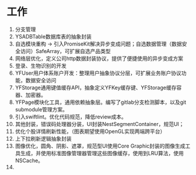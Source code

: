 # 工作
1. 分支管理
2. YSADBTable数据库表的抽象封装
3. 自选模块重构 -> 引入PromiseKit解决异步变成问题；自选数据管理（数据安全访问）SafeArray，可扩展自选产品类型
4. 网络层优化，定义公司http数据封装协议，提供了便捷使用的异步变成方案
5. 登录、生物识别的开发
6. YFUser用户体系账户开发：整理用户抽象协议分层，可扩展业务账户协议功能，数据安全访问
7. YFStorage通用键值缓存API，抽象定义YFKey缓存键、YFStorage缓存容器、加密器。
8. YFPage模块化工具，通用依赖抽象层。编写了gitlab分支检测脚本，以及git submodule管理方案。
9. 引入swiftlint。优化代码规范，降低review成本。
10. 其他封装，错误码处理器分装，UI封装NestSegmentContainer，规范UI；
11. 优化个股详情刷新性能，（图表期望使用OpenGL实现两端跨平台）
12. 上下拉刷新逻辑抽象封装
13. 图像优化，圆角、阴影、遮罩，规范型UI使用Core Graphic封装的图像生成工具生成，并使用标准图像管理器管理这些图像缓存，使用到LRU算法，使用NSCache。
14. 